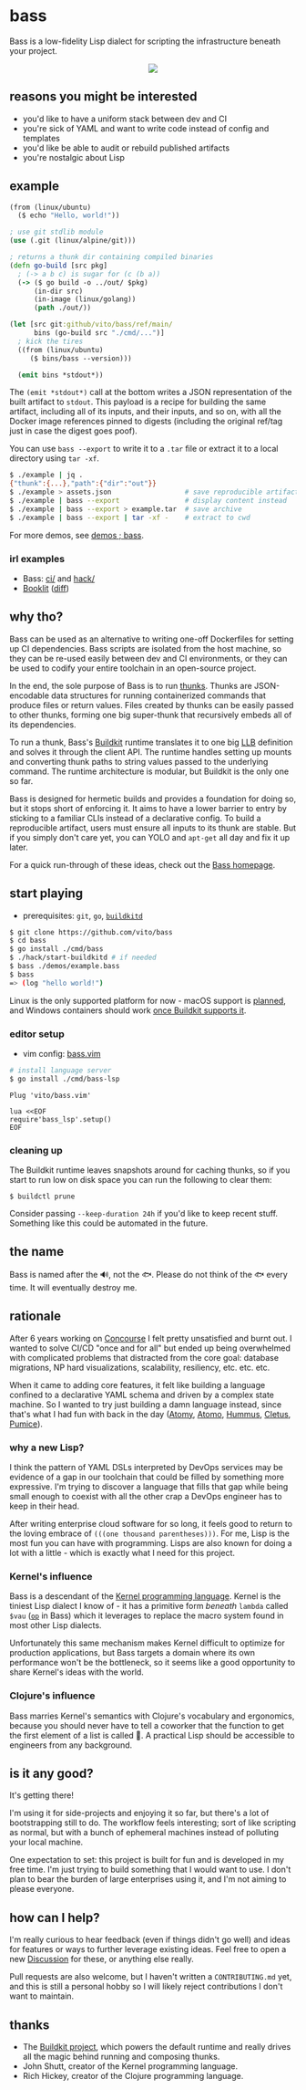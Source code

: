 # bass

Bass is a low-fidelity Lisp dialect for scripting the infrastructure beneath
your project.

<p align="center">
  <img src="https://raw.githubusercontent.com/vito/bass/main/demos/readme.gif">
</p>


## reasons you might be interested

* you'd like to have a uniform stack between dev and CI
* you're sick of YAML and want to write code instead of config and templates
* you'd like be able to audit or rebuild published artifacts
* you're nostalgic about Lisp


## example

```clojure
(from (linux/ubuntu)
  ($ echo "Hello, world!"))
```

```clojure
; use git stdlib module
(use (.git (linux/alpine/git)))

; returns a thunk dir containing compiled binaries
(defn go-build [src pkg]
  ; (-> a b c) is sugar for (c (b a))
  (-> ($ go build -o ../out/ $pkg)
      (in-dir src)
      (in-image (linux/golang))
      (path ./out/))

(let [src git:github/vito/bass/ref/main/
      bins (go-build src "./cmd/...")]
  ; kick the tires
  ((from (linux/ubuntu)
     ($ bins/bass --version)))

  (emit bins *stdout*))
```

The `(emit *stdout*)` call at the bottom writes a JSON representation of the
built artifact to `stdout`. This payload is a recipe for building the same
artifact, including all of its inputs, and their inputs, and so on, with all
the Docker image references pinned to digests (including the original ref/tag
just in case the digest goes poof).

You can use `bass --export` to write it to a `.tar` file or extract it to a
local directory using `tar -xf`.

```sh
$ ./example | jq .
{"thunk":{...},"path":{"dir":"out"}}
$ ./example > assets.json                  # save reproducible artifact file
$ ./example | bass --export                # display content instead
$ ./example | bass --export > example.tar  # save archive
$ ./example | bass --export | tar -xf -    # extract to cwd
```

For more demos, see [demos ; bass](https://bass-lang.org/demos.html).

### irl examples

* Bass: [ci/](ci/) and [hack/](hack/)
* [Booklit](https://github.com/vito/booklit/tree/master/ci) ([diff](https://github.com/vito/booklit/commit/cfa5e17dc5a7531e18245cae1c3501c99b1013b6))


## why tho?

Bass can be used as an alternative to writing one-off Dockerfiles for setting
up CI dependencies. Bass scripts are isolated from the host machine, so they
can be re-used easily between dev and CI environments, or they can be used to
codify your entire toolchain in an open-source project.

In the end, the sole purpose of Bass is to run [thunks][t-thunk]. Thunks are
JSON-encodable data structures for running containerized commands that produce
files or return values. Files created by thunks can be easily passed to other
thunks, forming one big super-thunk that recursively embeds all of its
dependencies.

To run a thunk, Bass's [Buildkit][buildkit] runtime translates it to one big
[LLB][llb] definition and solves it through the client API. The runtime handles
setting up mounts and converting thunk paths to string values passed to the
underlying command. The runtime architecture is modular, but Buildkit is the
only one so far.

Bass is designed for hermetic builds and provides a foundation for doing so,
but it stops short of enforcing it. It aims to have a lower barrier to entry by
sticking to a familiar CLIs instead of a declarative config. To build a
reproducible artifact, users must ensure all inputs to its thunk are stable.
But if you simply don't care yet, you can YOLO and `apt-get` all day and fix it
up later.

For a quick run-through of these ideas, check out the [Bass homepage][bass].

[bass]: https://bass-lang.org
[llb]: https://github.com/moby/buildkit/blob/master/docs/solver.md
[t-thunk]: https://bass-lang.org/bassics.html#term-thunk


## start playing

* prerequisites: `git`, `go`, [`buildkitd`][buildkit-quickstart]

```sh
$ git clone https://github.com/vito/bass
$ cd bass
$ go install ./cmd/bass
$ ./hack/start-buildkitd # if needed
$ bass ./demos/example.bass
$ bass
=> (log "hello world!")
```

Linux is the only supported platform for now - macOS support is [planned][mac],
and Windows containers should work [once Buildkit supports it][windows].

[mac]: https://github.com/vito/bass/issues/35
[windows]: https://github.com/moby/buildkit/issues/616

### editor setup

* vim config: [bass.vim][bass.vim]

```sh
# install language server
$ go install ./cmd/bass-lsp
```

[buildkit-quickstart]: https://github.com/moby/buildkit#quick-start
[bass.vim]: https://github.com/vito/bass.vim

```vim
Plug 'vito/bass.vim'

lua <<EOF
require'bass_lsp'.setup()
EOF
```

### cleaning up

The Buildkit runtime leaves snapshots around for caching thunks, so if you
start to run low on disk space you can run the following to clear them:

```
$ buildctl prune
```

Consider passing `--keep-duration 24h` if you'd like to keep recent stuff.
Something like this could be automated in the future.


## the name

Bass is named after the :loud_sound:, not the :fish:. Please do not think of
the :fish: every time. It will eventually destroy me.


## rationale

After 6 years working on [Concourse][concourse] I felt pretty unsatisfied and
burnt out. I wanted to solve CI/CD "once and for all" but ended up being
overwhelmed with complicated problems that distracted from the core goal:
database migrations, NP hard visualizations, scalability, resiliency, etc. etc.
etc.

When it came to adding core features, it felt like building a language confined
to a declarative YAML schema and driven by a complex state machine. So I wanted
to try just building a damn language instead, since that's what I had fun with
back in the day ([Atomy][atomy], [Atomo][atomo], [Hummus][hummus],
[Cletus][cletus], [Pumice][pumice]).

### why a new Lisp?

I think the pattern of YAML DSLs interpreted by DevOps services may be evidence
of a gap in our toolchain that could be filled by something more expressive.
I'm trying to discover a language that fills that gap while being small enough
to coexist with all the other crap a DevOps engineer has to keep in their head.

After writing enterprise cloud software for so long, it feels good to return to
the loving embrace of `(((one thousand parentheses)))`. For me, Lisp is the
most fun you can have with programming. Lisps are also known for doing a lot
with a little - which is exactly what I need for this project.

### Kernel's influence

Bass is a descendant of the [Kernel programming language][kernel]. Kernel is
the tiniest Lisp dialect I know of - it has a primitive form _beneath_
`lambda` called `$vau` ([`op`][b-op] in Bass) which it leverages to replace the
macro system found in most other Lisp dialects.

Unfortunately this same mechanism makes Kernel difficult to optimize for
production applications, but Bass targets a domain where its own performance
won't be the bottleneck, so it seems like a good opportunity to share Kernel's
ideas with the world.

[b-op]: https://bass-lang.org/stdlib.html#binding-op

### Clojure's influence

Bass marries Kernel's semantics with Clojure's vocabulary and ergonomics,
because you should never have to tell a coworker that the function to get the
first element of a list is called :car:. A practical Lisp should be accessible
to engineers from any background.

[arrow]: https://bass-lang.org/stdlib.html#binding--%3e
[t-operative]: https://bass-lang.org/bassics.html#term-operative


## is it any good?

It's getting there!

I'm using it for side-projects and enjoying it so far, but there's a lot of
bootstrapping still to do. The workflow feels interesting; sort of like
scripting as normal, but with a bunch of ephemeral machines instead of
polluting your local machine.

One expectation to set: this project is built for fun and is developed in my
free time. I'm just trying to build something that I would want to use. I don't
plan to bear the burden of large enterprises using it, and I'm not aiming to
please everyone.


## how can I help?

I'm really curious to hear feedback (even if things didn't go well) and ideas
for features or ways to further leverage existing ideas. Feel free to open a
new [Discussion][discussions] for these, or anything else really.

Pull requests are also welcome, but I haven't written a `CONTRIBUTING.md` yet,
and this is still a personal hobby so I will likely reject contributions I
don't want to maintain.

[discussions]: https://github.com/vito/bass/discussions


## thanks

* The [Buildkit project][buildkit], which powers the default runtime and really
  drives all the magic behind running and composing thunks.
* John Shutt, creator of the Kernel programming language.
* Rich Hickey, creator of the Clojure programming language.


[kernel]: https://web.cs.wpi.edu/~jshutt/kernel.html
[clojure]: https://clojure.org/
[go]: https://golang.org
[concourse]: https://github.com/concourse/concourse
[oci]: https://github.com/opencontainers/image-spec
[atomo]: https://github.com/vito/atomo
[atomy]: https://github.com/vito/atomy
[pumice]: https://github.com/vito/pumice
[cletus]: https://github.com/vito/cletus
[hummus]: https://github.com/vito/hummus
[resources]: https://concourse-ci.org/resources.html
[tasks]: https://concourse-ci.org/tasks.html
[jq]: https://stedolan.github.io/jq/
[concourse-types]: https://resource-types.concourse-ci.org/
[json]: https://www.json.org/
[streams]: https://en.wikipedia.org/wiki/Standard_streams
[buildkit]: https://github.com/moby/buildkit
[booklit-test]: https://github.com/vito/booklit/blob/master/ci/test.yml
[booklit-build]: https://github.com/vito/booklit/blob/master/ci/build.yml
